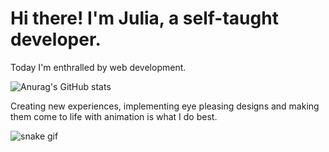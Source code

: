 

# Hi there! I'm Julia, a self-taught developer. 

Today I'm enthralled by web development.

![Anurag's GitHub stats](https://github-readme-stats.vercel.app/api?username=devJuliaLeal&show_icons=true&theme=transparent&title_color=fd4a59&text_color=65708c&icon_color=feb54b)

Creating new experiences, implementing eye pleasing designs and making them come to life with animation is what I do best.








          
          




![snake gif](https://github.com/devJuliaLeal/devJuliaLeal/blob/output/github-contribution-grid-snake.svg)
